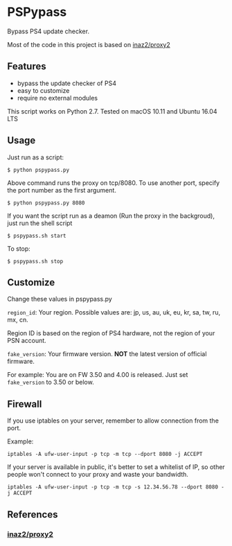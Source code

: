 # PSPypass

Bypass PS4 update checker. 

Most of the code in this project is based on [inaz2/proxy2](https://github.com/inaz2/proxy2)


## Features

* bypass the update checker of PS4
* easy to customize
* require no external modules

This script works on Python 2.7. Tested on macOS 10.11 and Ubuntu 16.04 LTS

## Usage

Just run as a script:

```$ python pspypass.py```

Above command runs the proxy on tcp/8080.
To use another port, specify the port number as the first argument.

```$ python pspypass.py 8080```

If you want the script run as a deamon (Run the proxy in the backgroud), just run the shell script

```$ pspypass.sh start```

To stop:

```$ pspypass.sh stop```

## Customize

Change these values in pspypass.py

`region_id`: Your region. Possible values are: jp, us, au, uk, eu, kr, sa, tw, ru, mx, cn. 

Region ID is based on the region of PS4 hardware, not the region of your PSN account.


`fake_version`: Your firmware version. <b>NOT</b> the latest version of official firmware. 

For example: You are on FW 3.50 and 4.00 is released. Just set `fake_version` to 3.50 or below.


## Firewall

If you use iptables on your server, remember to allow connection from the port. 

Example:

```
iptables -A ufw-user-input -p tcp -m tcp --dport 8080 -j ACCEPT
```

If your server is available in public, it's better to set a whitelist of IP, so other people won't connect to your proxy and waste your bandwidth.


```
iptables -A ufw-user-input -p tcp -m tcp -s 12.34.56.78 --dport 8080 -j ACCEPT
```

## References

### [inaz2/proxy2](https://github.com/inaz2/proxy2)
